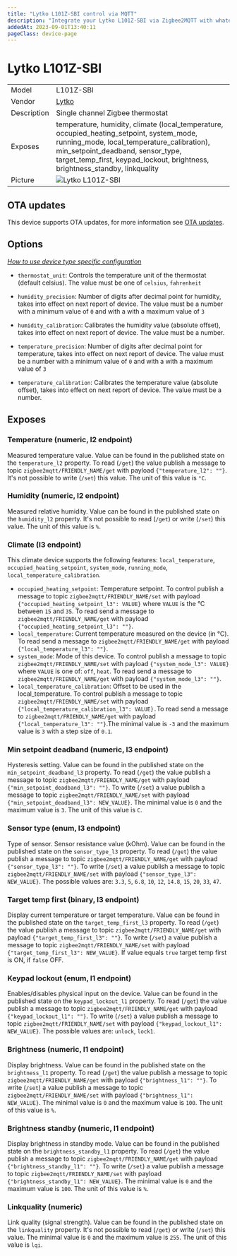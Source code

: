 ```yaml
---
title: "Lytko L101Z-SBI control via MQTT"
description: "Integrate your Lytko L101Z-SBI via Zigbee2MQTT with whatever smart home infrastructure you are using without the vendor's bridge or gateway."
addedAt: 2023-09-01T13:40:11
pageClass: device-page
---
```


<!-- !!!! -->
<!-- ATTENTION: This file is auto-generated through docgen! -->
<!-- You can only edit the "Notes"-Section between the two comment lines "Notes BEGIN" and "Notes END". -->
<!-- Do not use h1 or h2 heading within "## Notes"-Section. -->
<!-- !!!! -->

# Lytko L101Z-SBI

|     |     |
|-----|-----|
| Model | L101Z-SBI  |
| Vendor  | [Lytko](/supported-devices/#v=Lytko)  |
| Description | Single channel Zigbee thermostat |
| Exposes | temperature, humidity, climate (local_temperature, occupied_heating_setpoint, system_mode, running_mode, local_temperature_calibration), min_setpoint_deadband, sensor_type, target_temp_first, keypad_lockout, brightness, brightness_standby, linkquality |
| Picture | ![Lytko L101Z-SBI](https://www.zigbee2mqtt.io/images/devices/L101Z-SBI.jpg) |


<!-- Notes BEGIN: You can edit here. Add "## Notes" headline if not already present. -->


<!-- Notes END: Do not edit below this line -->


## OTA updates
This device supports OTA updates, for more information see [OTA updates](../guide/usage/ota_updates.md).


## Options
*[How to use device type specific configuration](../guide/configuration/devices-groups.md#specific-device-options)*

* `thermostat_unit`: Controls the temperature unit of the thermostat (default celsius). The value must be one of `celsius`, `fahrenheit`

* `humidity_precision`: Number of digits after decimal point for humidity, takes into effect on next report of device. The value must be a number with a minimum value of `0` and with a with a maximum value of `3`

* `humidity_calibration`: Calibrates the humidity value (absolute offset), takes into effect on next report of device. The value must be a number.

* `temperature_precision`: Number of digits after decimal point for temperature, takes into effect on next report of device. The value must be a number with a minimum value of `0` and with a with a maximum value of `3`

* `temperature_calibration`: Calibrates the temperature value (absolute offset), takes into effect on next report of device. The value must be a number.


## Exposes

### Temperature (numeric, l2 endpoint)
Measured temperature value.
Value can be found in the published state on the `temperature_l2` property.
To read (`/get`) the value publish a message to topic `zigbee2mqtt/FRIENDLY_NAME/get` with payload `{"temperature_l2": ""}`.
It's not possible to write (`/set`) this value.
The unit of this value is `°C`.

### Humidity (numeric, l2 endpoint)
Measured relative humidity.
Value can be found in the published state on the `humidity_l2` property.
It's not possible to read (`/get`) or write (`/set`) this value.
The unit of this value is `%`.

### Climate (l3 endpoint)
This climate device supports the following features: `local_temperature`, `occupied_heating_setpoint`, `system_mode`, `running_mode`, `local_temperature_calibration`.
- `occupied_heating_setpoint`: Temperature setpoint. To control publish a message to topic `zigbee2mqtt/FRIENDLY_NAME/set` with payload `{"occupied_heating_setpoint_l3": VALUE}` where `VALUE` is the °C between `15` and `35`. To read send a message to `zigbee2mqtt/FRIENDLY_NAME/get` with payload `{"occupied_heating_setpoint_l3": ""}`.
- `local_temperature`: Current temperature measured on the device (in °C). To read send a message to `zigbee2mqtt/FRIENDLY_NAME/get` with payload `{"local_temperature_l3": ""}`.
- `system_mode`: Mode of this device. To control publish a message to topic `zigbee2mqtt/FRIENDLY_NAME/set` with payload `{"system_mode_l3": VALUE}` where `VALUE` is one of: `off`, `heat`. To read send a message to `zigbee2mqtt/FRIENDLY_NAME/get` with payload `{"system_mode_l3": ""}`.
- `local_temperature_calibration`: Offset to be used in the local_temperature. To control publish a message to topic `zigbee2mqtt/FRIENDLY_NAME/set` with payload `{"local_temperature_calibration_l3": VALUE}.`To read send a message to `zigbee2mqtt/FRIENDLY_NAME/get` with payload `{"local_temperature_l3": ""}`.The minimal value is `-3` and the maximum value is `3` with a step size of `0.1`.

### Min setpoint deadband (numeric, l3 endpoint)
Hysteresis setting.
Value can be found in the published state on the `min_setpoint_deadband_l3` property.
To read (`/get`) the value publish a message to topic `zigbee2mqtt/FRIENDLY_NAME/get` with payload `{"min_setpoint_deadband_l3": ""}`.
To write (`/set`) a value publish a message to topic `zigbee2mqtt/FRIENDLY_NAME/set` with payload `{"min_setpoint_deadband_l3": NEW_VALUE}`.
The minimal value is `0` and the maximum value is `3`.
The unit of this value is `C`.

### Sensor type (enum, l3 endpoint)
Type of sensor. Sensor resistance value (kOhm).
Value can be found in the published state on the `sensor_type_l3` property.
To read (`/get`) the value publish a message to topic `zigbee2mqtt/FRIENDLY_NAME/get` with payload `{"sensor_type_l3": ""}`.
To write (`/set`) a value publish a message to topic `zigbee2mqtt/FRIENDLY_NAME/set` with payload `{"sensor_type_l3": NEW_VALUE}`.
The possible values are: `3.3`, `5`, `6.8`, `10`, `12`, `14.8`, `15`, `20`, `33`, `47`.

### Target temp first (binary, l3 endpoint)
Display current temperature or target temperature.
Value can be found in the published state on the `target_temp_first_l3` property.
To read (`/get`) the value publish a message to topic `zigbee2mqtt/FRIENDLY_NAME/get` with payload `{"target_temp_first_l3": ""}`.
To write (`/set`) a value publish a message to topic `zigbee2mqtt/FRIENDLY_NAME/set` with payload `{"target_temp_first_l3": NEW_VALUE}`.
If value equals `true` target temp first is ON, if `false` OFF.

### Keypad lockout (enum, l1 endpoint)
Enables/disables physical input on the device.
Value can be found in the published state on the `keypad_lockout_l1` property.
To read (`/get`) the value publish a message to topic `zigbee2mqtt/FRIENDLY_NAME/get` with payload `{"keypad_lockout_l1": ""}`.
To write (`/set`) a value publish a message to topic `zigbee2mqtt/FRIENDLY_NAME/set` with payload `{"keypad_lockout_l1": NEW_VALUE}`.
The possible values are: `unlock`, `lock1`.

### Brightness (numeric, l1 endpoint)
Display brightness.
Value can be found in the published state on the `brightness_l1` property.
To read (`/get`) the value publish a message to topic `zigbee2mqtt/FRIENDLY_NAME/get` with payload `{"brightness_l1": ""}`.
To write (`/set`) a value publish a message to topic `zigbee2mqtt/FRIENDLY_NAME/set` with payload `{"brightness_l1": NEW_VALUE}`.
The minimal value is `0` and the maximum value is `100`.
The unit of this value is `%`.

### Brightness standby (numeric, l1 endpoint)
Display brightness in standby mode.
Value can be found in the published state on the `brightness_standby_l1` property.
To read (`/get`) the value publish a message to topic `zigbee2mqtt/FRIENDLY_NAME/get` with payload `{"brightness_standby_l1": ""}`.
To write (`/set`) a value publish a message to topic `zigbee2mqtt/FRIENDLY_NAME/set` with payload `{"brightness_standby_l1": NEW_VALUE}`.
The minimal value is `0` and the maximum value is `100`.
The unit of this value is `%`.

### Linkquality (numeric)
Link quality (signal strength).
Value can be found in the published state on the `linkquality` property.
It's not possible to read (`/get`) or write (`/set`) this value.
The minimal value is `0` and the maximum value is `255`.
The unit of this value is `lqi`.

